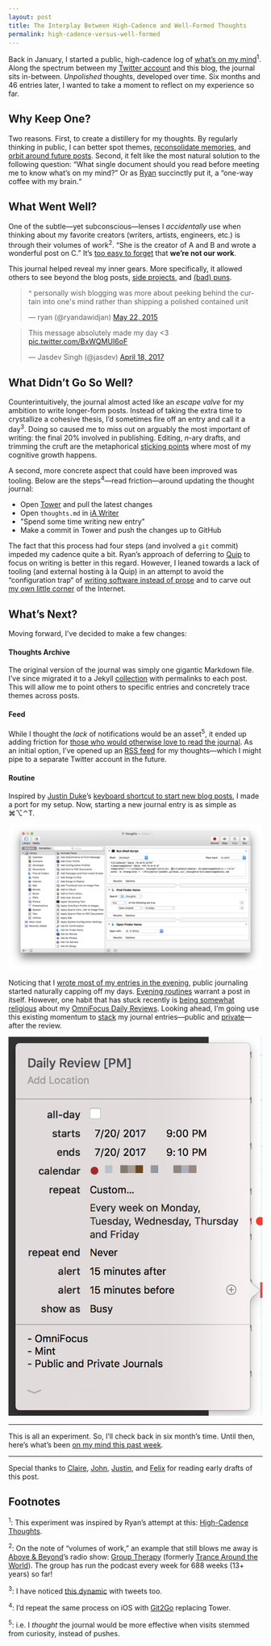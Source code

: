 ```yaml
---
layout: post
title: The Interplay Between High-Cadence and Well-Formed Thoughts
permalink: high-cadence-versus-well-formed
---
```


Back in January, I started a public, high-cadence log of [what’s on my mind](/thoughts)<sup>1</sup>. Along the spectrum between my [Twitter account](http://twitter.com/jasdev) and this blog, the journal sits in-between. _Unpolished_ thoughts, developed over time. Six months and 46 entries later, I wanted to take a moment to reflect on my experience so far.

## Why Keep One?

Two reasons. First, to create a distillery for my thoughts. By regularly thinking in public, I can better spot themes, [reconsolidate memories](/memory-reconsolidation), and [orbit around future posts](/thoughts/2017-1-7). Second, it felt like the most natural solution to the following question: “What single document should you read before meeting me to know what’s on my mind?” Or as [Ryan](http://twitter.com/ryandawidjan) succinctly put it, a “one-way coffee with my brain.“

## What Went Well?

One of the subtle—yet subconscious—lenses I _accidentally_ use when thinking about my favorite creators (writers, artists, engineers, etc.) is through their volumes of work<sup>2</sup>. “She is the creator of A and B and wrote a wonderful post on C.” It’s [too easy to forget](/value-of-conferences#humanizing-heroes) that __we’re not our work__.

This journal helped reveal my inner gears. More specifically, it allowed others to see beyond the blog posts, [side projects](https://twitter.com/parrots/status/779014268905816064), and [(bad) puns](https://twitter.com/jasdev/status/791701214664790016).

<blockquote class="twitter-tweet" data-conversation="none" data-lang="en"><p lang="en" dir="ltr">^ personally wish blogging was more about peeking behind the curtain into one&#39;s mind rather than shipping a polished contained unit</p>&mdash; ryan (@ryandawidjan) <a href="https://twitter.com/ryandawidjan/status/601601021471825920">May 22, 2015</a></blockquote> <script async src="//platform.twitter.com/widgets.js" charset="utf-8"></script>

<blockquote class="twitter-tweet" data-lang="en"><p lang="en" dir="ltr">This message absolutely made my day &lt;3 <a href="https://t.co/BxWQMUI6oF">pic.twitter.com/BxWQMUI6oF</a></p>&mdash; Jasdev Singh (@jasdev) <a href="https://twitter.com/jasdev/status/854301253714759681">April 18, 2017</a></blockquote>

## What Didn’t Go So Well?

Counterintuitively, the journal almost acted like an _escape valve_ for my ambition to write longer-form posts. Instead of taking the extra time to crystallize a cohesive thesis, I’d sometimes fire off an entry and call it a day<sup>3</sup>. Doing so caused me to miss out on arguably the most important of writing: the final 20% involved in publishing. Editing, _n_-ary drafts, and trimming the cruft are the metaphorical [sticking points](https://www.ncbi.nlm.nih.gov/pmc/articles/PMC4887540/) where most of my cognitive growth happens.

A second, more concrete aspect that could have been improved was tooling. Below are the steps<sup>4</sup>—read friction—around updating the thought journal:

- Open [Tower](https://www.git-tower.com) and pull the latest changes
- Open `thoughts.md` in [iA Writer](https://twitter.com/jasdev/status/882070849389555714)
- "Spend some time writing new entry"
- Make a commit in Tower and push the changes up to GitHub

The fact that this process had four steps (and involved a `git` commit) impeded my cadence quite a bit. Ryan’s approach of deferring to [Quip](http://quip.com/jgBUALiGBjwp) to focus on writing is better in this regard. However, I leaned towards a lack of tooling (and external hosting à la Quip) in an attempt to avoid the “configuration trap“ of [writing software instead of prose](http://jxf.me/entries/in-the-beginning/) and to carve out [my own little corner](http://blog.semilshah.com/2016/04/30/medium-rare/) of the Internet.

## What’s Next?

Moving forward, I’ve decided to make a few changes:

#### Thoughts Archive

The original version of the journal was simply one gigantic Markdown file. I’ve since migrated it to a Jekyll [collection](/thoughts) with permalinks to each post. This will allow me to point others to specific entries and concretely trace themes across posts.

#### Feed

While I thought the _lack_ of notifications would be an asset<sup>5</sup>, it ended up adding friction for [those who would otherwise love to read the journal](https://twitter.com/wahoo/status/854365871443107840). As an initial option, I’ve opened up an [RSS feed](/thoughts.xml) for my thoughts—which I might pipe to a separate Twitter account in the future.

#### Routine

Inspired by [Justin Duke](https://twitter.com/justinmduke)’s [keyboard shortcut to start new blog posts](https://twitter.com/justinmduke/status/882434291258376193), I made a port for my setup. Now, starting a new journal entry is as simple as ⌘⌥⌃T.

![](/public/images/thoughts_workflow.png)

Noticing that I [wrote most of my entries in the evening](/public/images/thoughts_commits.png), public journaling started naturally capping off my days. [Evening routines](https://twitter.com/jasdev/status/780141465917947904) warrant a post in itself. However, one habit that has stuck recently is [being somewhat religious](https://twitter.com/jasdev/status/877709265070284801) about my [OmniFocus Daily Reviews](http://irace.me/gtd#review-everything-every-week). Looking ahead, I’m going use this existing momentum to [stack](http://jamesclear.com/habit-stacking) my journal entries—public and [private](/small-moments)—after the review.

![](/public/images/daily_review.png)

---

This is all an experiment. So, I’ll check back in six month’s time. Until then, here’s what’s been [on my mind this past week](/thoughts/2017-7-25).

---

Special thanks to [Claire](https://twitter.com/_eeclaire), [John](https://twitter.com/jxxf), [Justin](https://twitter.com/justinmduke), and [Felix](https://twitter.com/krausefx) for reading early drafts of this post. 

## Footnotes
<sup>1</sup>: This experiment was inspired by Ryan’s attempt at this: [High-Cadence Thoughts](http://quip.com/jgBUALiGBjwp).

<sup>2</sup>: On the note of “volumes of work,” an example that still blows me away is [Above & Beyond](https://twitter.com/aboveandbeyond)’s radio show: [Group Therapy](https://itunes.apple.com/us/podcast/above-beyond-group-therapy/id286889904?mt=2) (formerly [Trance Around the World](https://itunes.apple.com/us/podcast/above-beyond-trance-around-the-world/id993499023?mt=2)). The group has run the podcast every week for 688 weeks (13+ years) so far!

<sup>3</sup>: I have noticed [this dynamic](https://twitter.com/ryandawidjan/status/739490348553150464) with tweets too.

<sup>4</sup>: I’d repeat the same process on iOS with [Git2Go](https://git2go.com) replacing Tower.

<sup>5</sup>: i.e. I _thought_ the journal would be more effective when visits stemmed from curiosity, instead of pushes.
